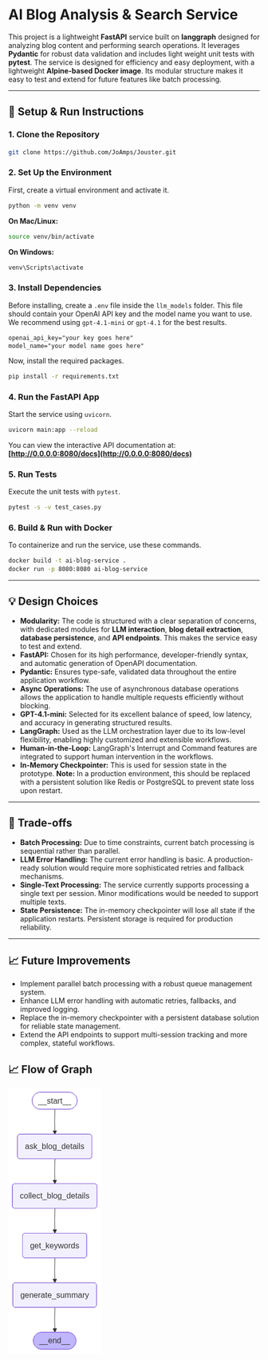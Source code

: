 # AI Blog Analysis & Search Service

This project is a lightweight **FastAPI** service built on **langgraph** designed for analyzing blog content and performing search operations. It leverages **Pydantic** for robust data validation and includes light weight unit tests with **pytest**. The service is designed for efficiency and easy deployment, with a lightweight **Alpine-based Docker image**. Its modular structure makes it easy to test and extend for future features like batch processing.

-----

## 🚀 Setup & Run Instructions

### 1\. Clone the Repository

```bash
git clone https://github.com/JoAmps/Jouster.git
```

### 2\. Set Up the Environment

First, create a virtual environment and activate it.

```bash
python -m venv venv
```

**On Mac/Linux:**

```bash
source venv/bin/activate
```

**On Windows:**

```bash
venv\Scripts\activate
```

### 3\. Install Dependencies

Before installing, create a `.env` file inside the `llm_models` folder. This file should contain your OpenAI API key and the model name you want to use. We recommend using `gpt-4.1-mini` or `gpt-4.1` for the best results.

```dotenv
openai_api_key="your key goes here"
model_name="your model name goes here"
```

Now, install the required packages.

```bash
pip install -r requirements.txt
```

### 4\. Run the FastAPI App

Start the service using `uvicorn`.

```bash
uvicorn main:app --reload
```

You can view the interactive API documentation at: **[http://0.0.0.0:8080/docs](http://0.0.0.0:8080/docs)**

### 5\. Run Tests

Execute the unit tests with `pytest`.

```bash
pytest -s -v test_cases.py
```

### 6\. Build & Run with Docker

To containerize and run the service, use these commands.

```bash
docker build -t ai-blog-service .
docker run -p 8080:8080 ai-blog-service
```

-----

## 💡 Design Choices

  * **Modularity:** The code is structured with a clear separation of concerns, with dedicated modules for **LLM interaction**, **blog detail extraction**, **database persistence**, and **API endpoints**. This makes the service easy to test and extend.
  * **FastAPI:** Chosen for its high performance, developer-friendly syntax, and automatic generation of OpenAPI documentation.
  * **Pydantic:** Ensures type-safe, validated data throughout the entire application workflow.
  * **Async Operations:** The use of asynchronous database operations allows the application to handle multiple requests efficiently without blocking.
  * **GPT-4.1-mini:** Selected for its excellent balance of speed, low latency, and accuracy in generating structured results.
  * **LangGraph:** Used as the LLM orchestration layer due to its low-level flexibility, enabling highly customized and extensible workflows.
  * **Human-in-the-Loop:** LangGraph's Interrupt and Command features are integrated to support human intervention in the workflows.
  * **In-Memory Checkpointer:** This is used for session state in the prototype. **Note:** In a production environment, this should be replaced with a persistent solution like Redis or PostgreSQL to prevent state loss upon restart.

-----

## 🤔 Trade-offs

  * **Batch Processing:** Due to time constraints, current batch processing is sequential rather than parallel.
  * **LLM Error Handling:** The current error handling is basic. A production-ready solution would require more sophisticated retries and fallback mechanisms.
  * **Single-Text Processing:** The service currently supports processing a single text per session. Minor modifications would be needed to support multiple texts.
  * **State Persistence:** The in-memory checkpointer will lose all state if the application restarts. Persistent storage is required for production reliability.

-----

## 📈 Future Improvements

  * Implement parallel batch processing with a robust queue management system.
  * Enhance LLM error handling with automatic retries, fallbacks, and improved logging.
  * Replace the in-memory checkpointer with a persistent database solution for reliable state management.
  * Extend the API endpoints to support multi-session tracking and more complex, stateful workflows.

## 📈 Flow of Graph
![AI Blog Analysis Service Graph](ad_graph.png)